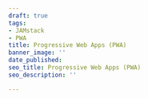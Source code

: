 ```yaml
---
draft: true
tags:
- JAMstack
- PWA
title: Progressive Web Apps (PWA)
banner_image: ''
date_published: 
seo_title: Progressive Web Apps (PWA)
seo_description: ''

---
```


